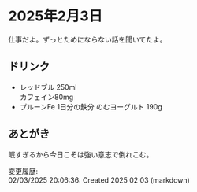 # 2025年2月3日

仕事だよ。ずっとためにならない話を聞いてたよ。

## ドリンク

- レッドブル 250ml  
カフェイン80mg
- プルーンFe 1日分の鉄分 のむヨーグルト 190g

## あとがき

眠すぎるから今日こそは強い意志で倒れこむ。

変更履歴:  
02/03/2025 20:06:36: Created 2025 02 03 (markdown)  
